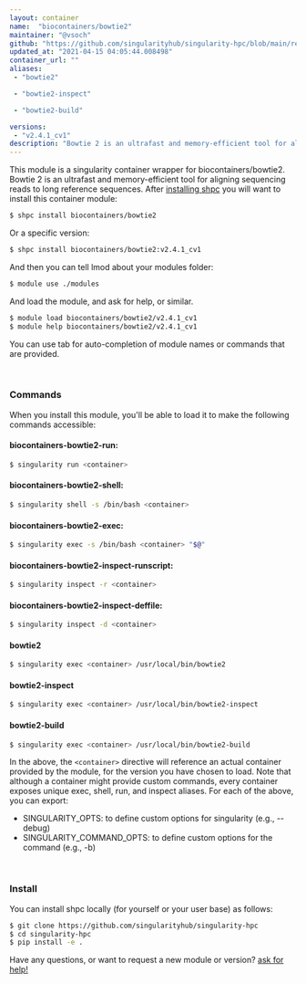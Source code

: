 ```yaml
---
layout: container
name:  "biocontainers/bowtie2"
maintainer: "@vsoch"
github: "https://github.com/singularityhub/singularity-hpc/blob/main/registry/biocontainers/bowtie2/container.yaml"
updated_at: "2021-04-15 04:05:44.008498"
container_url: ""
aliases:
 - "bowtie2"

 - "bowtie2-inspect"

 - "bowtie2-build"

versions:
 - "v2.4.1_cv1"
description: "Bowtie 2 is an ultrafast and memory-efficient tool for aligning sequencing reads to long reference sequences."
---
```


This module is a singularity container wrapper for biocontainers/bowtie2.
Bowtie 2 is an ultrafast and memory-efficient tool for aligning sequencing reads to long reference sequences.
After [installing shpc](#install) you will want to install this container module:

```bash
$ shpc install biocontainers/bowtie2
```

Or a specific version:

```bash
$ shpc install biocontainers/bowtie2:v2.4.1_cv1
```

And then you can tell lmod about your modules folder:

```bash
$ module use ./modules
```

And load the module, and ask for help, or similar.

```bash
$ module load biocontainers/bowtie2/v2.4.1_cv1
$ module help biocontainers/bowtie2/v2.4.1_cv1
```

You can use tab for auto-completion of module names or commands that are provided.

<br>

### Commands

When you install this module, you'll be able to load it to make the following commands accessible:

#### biocontainers-bowtie2-run:

```bash
$ singularity run <container>
```

#### biocontainers-bowtie2-shell:

```bash
$ singularity shell -s /bin/bash <container>
```

#### biocontainers-bowtie2-exec:

```bash
$ singularity exec -s /bin/bash <container> "$@"
```

#### biocontainers-bowtie2-inspect-runscript:

```bash
$ singularity inspect -r <container>
```

#### biocontainers-bowtie2-inspect-deffile:

```bash
$ singularity inspect -d <container>
```


#### bowtie2
       
```bash
$ singularity exec <container> /usr/local/bin/bowtie2
```


#### bowtie2-inspect
       
```bash
$ singularity exec <container> /usr/local/bin/bowtie2-inspect
```


#### bowtie2-build
       
```bash
$ singularity exec <container> /usr/local/bin/bowtie2-build
```



In the above, the `<container>` directive will reference an actual container provided
by the module, for the version you have chosen to load. Note that although a container
might provide custom commands, every container exposes unique exec, shell, run, and
inspect aliases. For each of the above, you can export:

 - SINGULARITY_OPTS: to define custom options for singularity (e.g., --debug)
 - SINGULARITY_COMMAND_OPTS: to define custom options for the command (e.g., -b)

<br>
  
### Install

You can install shpc locally (for yourself or your user base) as follows:

```bash
$ git clone https://github.com/singularityhub/singularity-hpc
$ cd singularity-hpc
$ pip install -e .
```

Have any questions, or want to request a new module or version? [ask for help!](https://github.com/singularityhub/singularity-hpc/issues)
